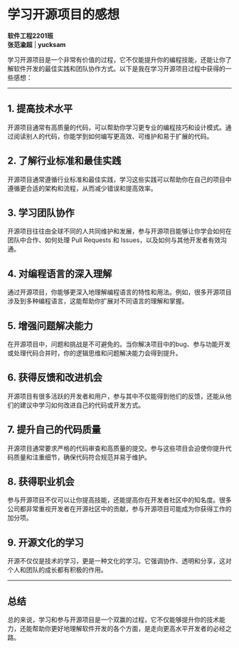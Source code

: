 

# 学习开源项目的感想

**软件工程2201班**  
**张范渝超** | **yucksam**

学习开源项目是一个非常有价值的过程，它不仅能提升你的编程技能，还能让你了解软件开发的最佳实践和团队协作方式。以下是我在学习开源项目过程中获得的一些感想：

---

## 1. 提高技术水平
开源项目通常有高质量的代码，可以帮助你学习更专业的编程技巧和设计模式。通过阅读别人的代码，你能学到如何编写更高效、可维护和易于扩展的代码。

## 2. 了解行业标准和最佳实践
开源项目通常遵循行业标准和最佳实践，学习这些实践可以帮助你在自己的项目中遵循更合适的架构和流程，从而减少错误和提高效率。

## 3. 学习团队协作
开源项目往往由全球不同的人共同维护和发展，参与开源项目能够让你学会如何在团队中合作、如何处理 Pull Requests 和 Issues，以及如何与其他开发者有效沟通。

## 4. 对编程语言的深入理解
通过开源项目，你能够更深入地理解编程语言的特性和用法。例如，很多开源项目涉及到多种编程语言，这能帮助你扩展对不同语言的理解和掌握。

## 5. 增强问题解决能力
在开源项目中，问题和挑战是不可避免的。当你解决项目中的bug、参与功能开发或处理代码合并时，你的逻辑思维和问题解决能力会得到提升。

## 6. 获得反馈和改进机会
开源项目有很多活跃的开发者和用户，参与其中不仅能得到他们的反馈，还能从他们的建议中学习如何改进自己的代码或开发方式。

## 7. 提升自己的代码质量
开源项目通常要求严格的代码审查和高质量的提交。参与这些项目会迫使你提升代码质量和注重细节，确保代码符合规范并易于维护。

## 8. 获得职业机会
参与开源项目不仅可以让你提高技能，还能提高你在开发者社区中的知名度。很多公司都非常重视开发者在开源社区中的贡献，参与开源项目可能成为你获得工作的加分项。

## 9. 开源文化的学习
开源不仅仅是技术的学习，更是一种文化的学习。它强调协作、透明和分享，这对个人和团队的成长都有积极的作用。

---

## 总结
总的来说，学习和参与开源项目是一个双赢的过程，它不仅能够提升你的技术能力，还能帮助你更好地理解软件开发的各个方面，是走向更高水平开发者的必经之路。

